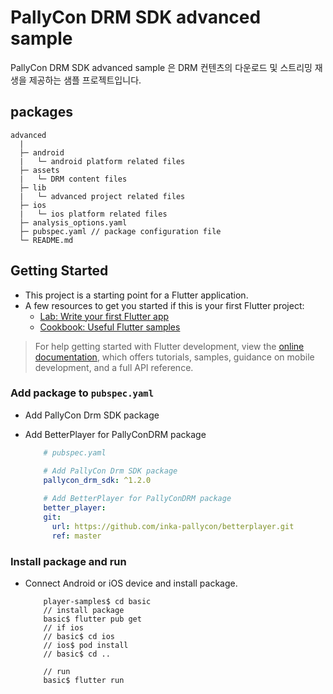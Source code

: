 # PallyCon DRM SDK advanced sample

PallyCon DRM SDK advanced sample 은 DRM 컨텐츠의 다운로드 및 스트리밍 재생을 제공하는 샘플 프로젝트입니다.

## packages
```
advanced
  |
  ├─ android
  |   └─ android platform related files
  ├─ assets
  |   └─ DRM content files
  ├─ lib
  |   └─ advanced project related files
  ├─ ios
  |   └─ ios platform related files
  ├─ analysis_options.yaml
  ├─ pubspec.yaml // package configuration file
  └─ README.md
```

## Getting Started

- This project is a starting point for a Flutter application.
- A few resources to get you started if this is your first Flutter project:
  - [Lab: Write your first Flutter app][1]
  - [Cookbook: Useful Flutter samples][2]

> For help getting started with Flutter development, view the [online documentation][3], which offers tutorials, samples, guidance on mobile development, and a full API reference.

### Add package to `pubspec.yaml`
- Add PallyCon Drm SDK package
- Add BetterPlayer for PallyConDRM package

    ```yaml
        # pubspec.yaml

        # Add PallyCon Drm SDK package
        pallycon_drm_sdk: ^1.2.0
        
        # Add BetterPlayer for PallyConDRM package  
        better_player:
        git:
          url: https://github.com/inka-pallycon/betterplayer.git
          ref: master
    ```
### Install package and run
- Connect Android or iOS device and install package.

    ```
        player-samples$ cd basic
        // install package
        basic$ flutter pub get
        // if ios
        // basic$ cd ios
        // ios$ pod install
        // basic$ cd ..

        // run
        basic$ flutter run
    ```

[1]: https://docs.flutter.dev/get-started/codelab
[2]: https://docs.flutter.dev/cookbook
[3]: https://docs.flutter.dev/